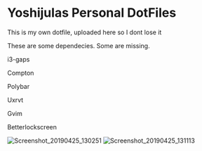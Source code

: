 # Yoshijulas Personal DotFiles
This is my own dotfile, uploaded here so I dont lose it

These are some dependecies.
Some are missing.

i3-gaps 

Compton 

Polybar

Uxrvt

Gvim

Betterlockscreen

![Screenshot_20190425_130251](https://user-images.githubusercontent.com/23490061/56757775-aab1b000-675a-11e9-817e-9377731bc481.png)
![Screenshot_20190425_131113](https://user-images.githubusercontent.com/23490061/56758201-acc83e80-675b-11e9-97e4-c7d5a53174dc.png)
